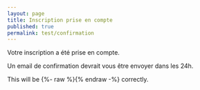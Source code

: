 ```yaml
---
layout: page
title: Inscription prise en compte
published: true
permalink: test/confirmation
---
```


Votre inscription a été prise en compte.

Un email de confirmation devrait vous être envoyer dans les 24h.

This will be {%- raw %}<?php echo("parsed"); ?>{% endraw -%} correctly.

<!--
{% raw %}
    <?php 
        if (isset($_POST['send'])) {
            $periode = htmlspecialchars($_POST['periode']); 
            if ($periode == "autre") {
                $periode = htmlspecialchars($_POST['which-date']); 
            }

            $jour = "";
            if (isset($_POST['lundi'])) {
                $jour = $jour."lundi";
            } if (isset($_POST['mardi'])) {
                if ($jour == "") $jour = $jour."mardi";
                else $jour = $jour.", mardi";
            } if (isset($_POST['mercredi'])) {
                if ($jour == "") $jour = $jour."mercredi";
                else $jour = $jour.", mercredi";
            } if (isset($_POST['jeudi'])) {
                if ($jour == "") $jour = $jour."jeudi";
                else $jour = $jour.", jeudi";
            } if (isset($_POST['vendredi'])) {
                if ($jour == "") $jour = $jour."vendredi";
                else $jour = $jour.", vendredi";
            }

            $duree = htmlspecialchars($_POST['duree']); 
            if ($duree == "autre") {
                $duree = htmlspecialchars($_POST['which-duree']); 
            }

            $type = "";
            if (isset($_POST['techno'])) {
                $type = $type."technologique";
            } if (isset($_POST['science'])) {
                if ($type == "") $type = $type."scientifique";
                else $type = $type.", scientifique";
            } if (isset($_POST['autret'])) {
                if ($type == "") $type = $type.htmlspecialchars($_POST['which-type']);
                else $type = $type.", ".htmlspecialchars($_POST['which-type']);
            }

            $theme = htmlspecialchars($_POST['themes']); 

            $pres = "";
            if (htmlspecialchars($_POST['presentation']) == "yep") {
                $pres = "oui:".htmlspecialchars($_POST['which-pres']);
            } 

            $suggest = htmlspecialchars($_POST['suggest']); 
            
            $fd = fopen ("ans.csv", "a");
            if ($fd) {
                fwrite($fd, $periode.";".$jour.";".$duree.";".$type.";".$theme.";".$pres.";".$suggest."\r\n");
                fclose($fd);
            }
        } else if (isset($_POST['envoyer'])) {
            $conviv = htmlspecialchars($_POST['conviv']); 
            if ($conviv == "autre") {
                $conviv = htmlspecialchars($_POST['which-conviv']); 
            }

            $cafet = htmlspecialchars($_POST['cafet']); 
            if ($cafet == "autre") {
                $cafet = htmlspecialchars($_POST['which-cafet']); 
            }

            $table = htmlspecialchars($_POST['table']); 
            if ($table == "autre") {
                $table = htmlspecialchars($_POST['which-table']); 
            }

            $meuble = htmlspecialchars($_POST['which-meuble']); 

            $suggest = htmlspecialchars($_POST['suggest']); 


            $sport = htmlspecialchars($_POST['sport']); 
            if ($sport == "oui") {
                $sport = $sport.":".htmlspecialchars($_POST['which-sport']); 
            }

            $acts = htmlspecialchars($_POST['acts']); 
            if ($acts == "oui") {
                $acts = $acts.":".htmlspecialchars($_POST['which-acts']); 
            }

            $sortie = htmlspecialchars($_POST['sortie']); 
            if ($sortie == "oui") {
                $sortie = $sortie.":".htmlspecialchars($_POST['which-sortie']); 
            }


            $art = htmlspecialchars($_POST['art']); 
            if ($art == "oui") {
                $art = $art.":".htmlspecialchars($_POST['which-art']); 
            }

            $acta = htmlspecialchars($_POST['acta']); 
            if ($acta == "oui") {
                $acta = $acta.":".htmlspecialchars($_POST['which-acta']); 
            }

            $expo = htmlspecialchars($_POST['expo']); 
            if ($expo == "oui") {
                $expo = $expo.":".htmlspecialchars($_POST['which-expo']); 
            }


            $autre = "";
            if (isset($_POST['escape'])) {
                $autre = $autre."escape";
            } if (isset($_POST['jeux'])) {
                if ($autre == "") $autre = $autre."jeux de société";
                else $autre = $autre.", jeux";
            } if (isset($_POST['jeuxr'])) {
                if ($autre == "") $autre = $autre."jeux de rôle";
                else $autre = $autre.", jeux de rôle";
            } if (isset($_POST['jeuxv'])) {
                if ($autre == "") $autre = $autre."jeux vidéo";
                else $autre = $autre.", jeux vidéo";
            } if (isset($_POST['cirque'])) {
                if ($autre == "") $autre = $autre."cirque";
                else $autre = $autre.", cirque";
            } if (isset($_POST['karaoké'])) {
                if ($autre == "") $autre = $autre."karaoké";
                else $autre = $autre.", karaoké";
            } if (isset($_POST['autre'])) {
                if ($autre == "") $autre = $autre.htmlspecialchars($_POST['which-act']);
                else $autre = $autre.", ".htmlspecialchars($_POST['which-act']);
            }

            $fd = fopen ("ans2.csv", "a");
            if ($fd) {
                fwrite($fd, $conviv.";".$cafet.";".$table.";".$meuble.";".$suggest.";".$sport.";".$acts.";".$sortie.";".$art.";".$acta.";".$expo.";".$autre."\r\n");
                fclose($fd);
            }
        }
    ?>
{% endraw %}
-->